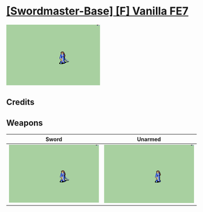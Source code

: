 # [\[Swordmaster-Base\] \[F\] Vanilla FE7](./)

<img src="./1.%20Sword/Sword_000.png" alt="[Swordmaster-Base] [F] Vanilla FE7 standing" />

## Credits



## Weapons


|Sword |Unarmed |
|  :---: | :---: |
| <img alt="Sword animation" src="./1.%20Sword/Sword.gif" /> | <img alt="Unarmed animation" src="./8.%20Unarmed/Unarmed.gif" /> |
